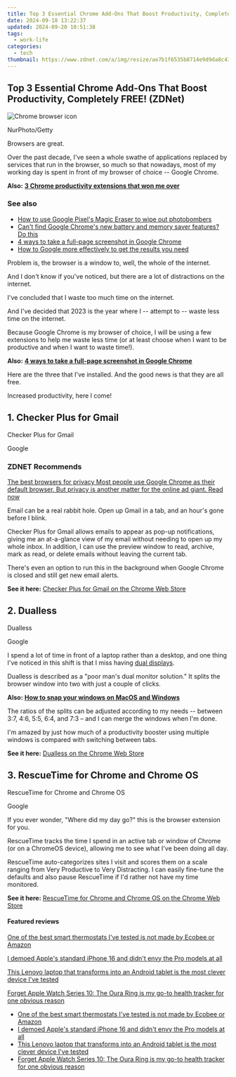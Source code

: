 ```yaml
---
title: Top 3 Essential Chrome Add-Ons That Boost Productivity, Completely FREE! (ZDNet)
date: 2024-09-18 13:22:37
updated: 2024-09-20 10:51:38
tags:
  - work-life
categories:
  - tech
thumbnail: https://www.zdnet.com/a/img/resize/ae7b1f6535b8714e9d9da8c43be190756874adaf/2022/12/21/4e6e4626-b240-4610-b3dd-3bbdec385cf9/adobestock-288068288-editorial-use-only.jpg?width=278&height=156&fit=crop&auto=webp
---
```


## Top 3 Essential Chrome Add-Ons That Boost Productivity, Completely FREE! (ZDNet)

![Chrome browser icon](https://www.zdnet.com/a/img/resize/8bafbc3360bbffe3933881f03401c09f3888de66/2022/11/30/6ca9bb1f-7d3e-44c9-af20-c5b28af77a62/google-chrome-browser.jpg?auto=webp&width=1280)

NurPhoto/Getty

Browsers are great.

Over the past decade, I've seen a whole swathe of applications replaced by services that run in the browser, so much so that nowadays, most of my working day is spent in front of my browser of choice -- Google Chrome.

**Also:** [**3 Chrome productivity extensions that won me over**](https://www.zdnet.com/article/three-google-chrome-productivity-boosting-extensions-id-never-heard-of-before/)

### See also

* [How to use Google Pixel's Magic Eraser to wipe out photobombers](https://www.zdnet.com/article/how-to-use-magic-eraser-on-the-google-pixel/)
* [Can't find Google Chrome's new battery and memory saver features? Do this](https://www.zdnet.com/article/cant-find-google-chromes-new-battery-and-memory-saver-features-do-this/)
* [4 ways to take a full-page screenshot in Google Chrome](https://www.zdnet.com/article/how-to-take-a-full-page-screenshot-in-google-chrome/)
* [How to Google more effectively to get the results you need](https://www.zdnet.com/article/how-to-use-google-search-more-effectively-to-get-the-results-you-need/)

Problem is, the browser is a window to, well, the whole of the internet.

And I don't know if you've noticed, but there are a lot of distractions on the internet.

I've concluded that I waste too much time on the internet.

And I've decided that 2023 is the year where I -- attempt to -- waste less time on the internet.

Because Google Chrome is my browser of choice, I will be using a few extensions to help me waste less time (or at least choose when I want to be productive and when I want to waste time!). 

**Also:** [**4 ways to take a full-page screenshot in Google Chrome**](https://www.zdnet.com/article/how-to-take-a-full-page-screenshot-in-google-chrome-four-ways/)

Here are the three that I've installed. And the good news is that they are all free.

Increased productivity, here I come!

## 1\. Checker Plus for Gmail

Checker Plus for Gmail

Google

### **ZDNET** Recommends

[The best browsers for privacy Most people use Google Chrome as their default browser. But privacy is another matter for the online ad giant.  Read now](https://www.zdnet.com/article/best-browser-for-privacy/)

Email can be a real rabbit hole. Open up Gmail in a tab, and an hour's gone before I blink.

Checker Plus for Gmail allows emails to appear as pop-up notifications, giving me an at-a-glance view of my email without needing to open up my whole inbox. In addition, I can use the preview window to read, archive, mark as read, or delete emails without leaving the current tab.

There's even an option to run this in the background when Google Chrome is closed and still get new email alerts.

**See it here:** [Checker Plus for Gmail on the Chrome Web Store](https://chrome.google.com/webstore/detail/checker-plus-for-gmail/oeopbcgkkoapgobdbedcemjljbihmemj?hl=en)

## 2\. Dualless

Dualless

Google

I spend a lot of time in front of a laptop rather than a desktop, and one thing I've noticed in this shift is that I miss having [dual displays](https://www.zdnet.com/home-and-office/smart-office/how-to-choose-the-right-monitor-layout-for-work/).

Dualless is described as a "poor man's dual monitor solution." It splits the browser window into two with just a couple of clicks.

**Also:** [**How to snap your windows on MacOS and Windows**](https://www.zdnet.com/article/how-to-snap-your-windows-on-macos-and-windows/)

The ratios of the splits can be adjusted according to my needs -- between 3:7, 4:6, 5:5, 6:4, and 7:3 – and I can merge the windows when I'm done.

I'm amazed by just how much of a productivity booster using multiple windows is compared with switching between tabs.

**See it here:** [Dualless on the Chrome Web Store](https://chrome.google.com/webstore/detail/dualless/bgdpkilkheacbboffppjgceiplijhfpd/related?hl=en)

## 3\. RescueTime for Chrome and Chrome OS

RescueTime for Chrome and Chrome OS

Google

If you ever wonder, "Where did my day go?" this is the browser extension for you.

RescueTime tracks the time I spend in an active tab or window of Chrome (or on a ChromeOS device), allowing me to see what I've been doing all day.

RescueTime auto-categorizes sites I visit and scores them on a scale ranging from Very Productive to Very Distracting. I can easily fine-tune the defaults and also pause RescueTime if I'd rather not have my time monitored.

**See it here:** [RescueTime for Chrome and Chrome OS on the Chrome Web Store](https://chrome.google.com/webstore/detail/rescuetime-for-chrome-and/bdakmnplckeopfghnlpocafcepegjeap)

#### Featured reviews

[One of the best smart thermostats I've tested is not made by Ecobee or Amazon](https://www.zdnet.com/article/one-of-the-best-smart-thermostats-ive-tested-is-not-made-by-ecobee-or-amazon/ "One of the best smart thermostats I've tested is not made by Ecobee or Amazon")

[I demoed Apple's standard iPhone 16 and didn't envy the Pro models at all](https://www.zdnet.com/article/i-demoed-apples-standard-iphone-16-and-didnt-envy-the-pro-models-at-all/ "I demoed Apple's standard iPhone 16 and didn't envy the Pro models at all")

[This Lenovo laptop that transforms into an Android tablet is the most clever device I've tested](https://www.zdnet.com/article/i-tested-lenovos-windows-laptop-that-doubles-as-an-android-tablet-and-it-has-so-much-potential/ "This Lenovo laptop that transforms into an Android tablet is the most clever device I've tested")

[Forget Apple Watch Series 10: The Oura Ring is my go-to health tracker for one obvious reason](https://www.zdnet.com/article/forget-apple-watch-series-10-the-oura-ring-is-my-go-to-health-tracker-for-one-obvious-reason/ "Forget Apple Watch Series 10: The Oura Ring is my go-to health tracker for one obvious reason")

* [One of the best smart thermostats I've tested is not made by Ecobee or Amazon](https://www.zdnet.com/article/one-of-the-best-smart-thermostats-ive-tested-is-not-made-by-ecobee-or-amazon/ "One of the best smart thermostats I've tested is not made by Ecobee or Amazon")
* [I demoed Apple's standard iPhone 16 and didn't envy the Pro models at all](https://www.zdnet.com/article/i-demoed-apples-standard-iphone-16-and-didnt-envy-the-pro-models-at-all/ "I demoed Apple's standard iPhone 16 and didn't envy the Pro models at all")
* [This Lenovo laptop that transforms into an Android tablet is the most clever device I've tested](https://www.zdnet.com/article/i-tested-lenovos-windows-laptop-that-doubles-as-an-android-tablet-and-it-has-so-much-potential/ "This Lenovo laptop that transforms into an Android tablet is the most clever device I've tested")
* [Forget Apple Watch Series 10: The Oura Ring is my go-to health tracker for one obvious reason](https://www.zdnet.com/article/forget-apple-watch-series-10-the-oura-ring-is-my-go-to-health-tracker-for-one-obvious-reason/ "Forget Apple Watch Series 10: The Oura Ring is my go-to health tracker for one obvious reason")

<ins class="adsbygoogle"
     style="display:block"
     data-ad-format="autorelaxed"
     data-ad-client="ca-pub-7571918770474297"
     data-ad-slot="1223367746"></ins>



<ins class="adsbygoogle"
     style="display:block"
     data-ad-client="ca-pub-7571918770474297"
     data-ad-slot="8358498916"
     data-ad-format="auto"
     data-full-width-responsive="true"></ins>
